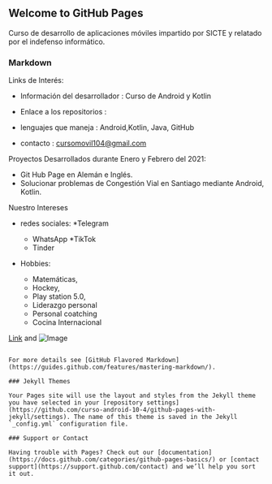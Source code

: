 ## Welcome to GitHub Pages
Curso de desarrollo de aplicaciones móviles impartido por SICTE y relatado por el indefenso informático.

### Markdown
Links de Interés:
- Información del desarrollador :  Curso de Android y Kotlin
- Enlace a los repositorios : 


- lenguajes que maneja : Android,Kotlin, Java, GitHub
- contacto :  cursomovil104@gmail.com

Proyectos  Desarrollados durante Enero y Febrero del 2021:
  - Git Hub Page en  Alemán e Inglés.
  -  Solucionar problemas de Congestión Vial en Santiago mediante Android, Kotlin.



Nuestro  Intereses
- redes sociales:
     *Telegram
     * WhatsApp
     *TikTok
     * Tinder
     
- Hobbies: 
     * Matemáticas,
     * Hockey,
     * Play station 5.0,
     * Liderazgo personal
     * Personal coatching
     * Cocina Internacional




[Link](url) and ![Image](src)
```

For more details see [GitHub Flavored Markdown](https://guides.github.com/features/mastering-markdown/).

### Jekyll Themes

Your Pages site will use the layout and styles from the Jekyll theme you have selected in your [repository settings](https://github.com/curso-android-10-4/github-pages-with-jekyll/settings). The name of this theme is saved in the Jekyll `_config.yml` configuration file.

### Support or Contact

Having trouble with Pages? Check out our [documentation](https://docs.github.com/categories/github-pages-basics/) or [contact support](https://support.github.com/contact) and we’ll help you sort it out.

